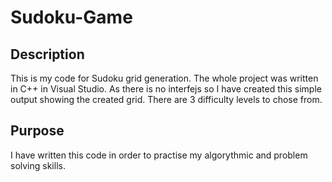 # Sudoku-Game

## Description
This is my code for Sudoku grid generation. The whole project was written in C++ in Visual Studio.
As there is no interfejs so I have created this simple output showing the created grid.
There are 3 difficulty levels to chose from.

## Purpose
I have written this code in order to practise my algorythmic and problem solving skills.
